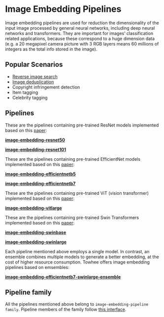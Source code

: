 # Image Embedding Pipelines

Image embedding pipelines are used for reduction the dimensionality of the input image processed by general neural networks, including deep neural networks and transformers. They are important for images’ classification related applications, because these correspond to a huge dimension data (e.g. a 20 megapixel camera picture with 3 RGB layers means 60 millions of integers as the total info stored in the image).

## Popular Scenarios

- [Reverse image search](https://github.com/towhee-io/examples)
- [Image deduplication](https://github.com/towhee-io/examples)
- Copyright infringement detection
- Item tagging
- Celebrity tagging

## Pipelines

These are the pipelines containing pre-trained ResNet models implemented based on this [paper](https://arxiv.org/pdf/1512.03385.pdf):

**[image-embedding-resnet50](https://hub.towhee.io/towhee/image-embedding-resnet50)**

**[image-embedding-resnet101](https://hub.towhee.io/towhee/image-embedding-resnet101)**

These are the pipelines containing pre-trained EfficientNet models implemented based on this [paper](https://arxiv.org/pdf/1905.11946.pdf):

**[image-embedding-efficientnetb5](https://hub.towhee.io/towhee/image-embedding-efficientnetb5)**

**[image-embedding-efficientnetb7](https://hub.towhee.io/towhee/image-embedding-efficientnetb7)**

These are the pipelines containing pre-trained ViT (vision transformer) implemented based on this [paper](https://arxiv.org/pdf/2010.11929.pdf):

**[image-embedding-vitlarge](https://hub.towhee.io/towhee/image-embedding-vitlarge)**

These are the pipelines containing pre-trained Swin Transformers implemented based on this [paper](https://arxiv.org/pdf/2103.14030v1.pdf):

**[image-embedding-swinbase](https://hub.towhee.io/towhee/image-embedding-swinbase)**

**[image-embedding-swinlarge](https://hub.towhee.io/towhee/image-embedding-swinlarge)**

Each pipeline mentioned above employs a single model. In contrast, an ensemble combines multiple models to generate a better embedding, at the cost of higher resource consumption. Towhee offers image embedding pipelines based on emsembles:

**[image-embedding-efficientnetb7-swinlarge-ensemble](https://hub.towhee.io/towhee/image-embedding-efficientnetb7-swinlarge-ensemble)**

## Pipeline family

All the pipelines mentioned above belong to `image-embedding-pipeline family`. Pipeline members of the family follow [this interface](https://hub.towhee.io/towhee/image-embedding-pipeline-template).
